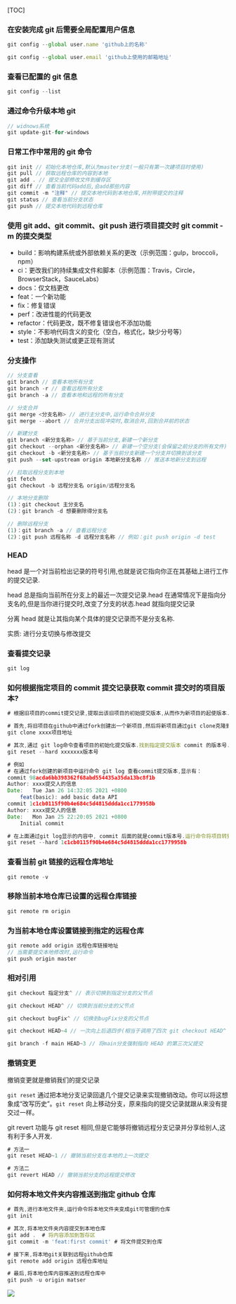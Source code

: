 [TOC]

### 在安装完成 git 后需要全局配置用户信息

```js
git config --global user.name 'github上的名称'

git config --global user.email 'github上使用的邮箱地址'
```

### 查看已配置的 git 信息

```js
git config --list
```

### 通过命令升级本地 git

```js
// widnows系统
git update-git-for-windows
```

### 日常工作中常用的 git 命令

```javascript
git init // 初始化本地仓库,默认为master分支(一般只有第一次建项目时使用)
git pull // 获取远程仓库的内容到本地
git add . // 提交全部修改文件到缓存区
git diff // 查看当前代码add后,会add那些内容
git commit -m "注释" // 提交本地代码到本地仓库,并附带提交的注释
git status // 查看当前分支状态
git push // 提交本地代码到远程仓库
```

### 使用 git add、git commit、git push 进行项目提交时 git commit -m 的提交类型

- build：影响构建系统或外部依赖关系的更改（示例范围：gulp，broccoli，npm）
- ci：更改我们的持续集成文件和脚本（示例范围：Travis，Circle，BrowserStack，SauceLabs）
- docs：仅文档更改
- feat：一个新功能
- fix：修复错误
- perf：改进性能的代码更改
- refactor：代码更改，既不修复错误也不添加功能
- style：不影响代码含义的变化（空白，格式化，缺少分号等）
- test：添加缺失测试或更正现有测试

### 分支操作

```javascript
// 分支查看
git branch // 查看本地所有分支
git branch -r // 查看远程所有分支
git branch -a // 查看本地和远程的所有分支

// 分支合并
git merge <分支名称> // 进行主分支中,运行命令合并分支
git merge --abort // 合并分支出现冲突时,取消合并,回到合并前的状态

// 新建分支
git branch <新分支名称> // 基于当前分支,新建一个新分支
git checkout --orphan <新分支名称> // 新建一个空分支(会保留之前分支的所有文件)
git checkout -b <新分支名称> // 基于当前分支新建一个分支并切换到该分支
git push --set-upstream origin 本地新分支名称 // 推送本地新分支到远程

// 拉取远程分支到本地
git fetch
git checkout -b 远程分支名 origin/远程分支名

// 本地分支删除
(1)：git checkout 主分支名
(2)：git branch -d 想要删除得分支名

// 删除远程分支
(1)：git branch -a // 查看远程分支
(2)：git push 远程名称 -d 远程分支名称 // 例如：git push origin -d test
```

### HEAD

head 是一个对当前检出记录的符号引用,也就是说它指向你正在其基础上进行工作的提交记录.

head 总是指向当前所在分支上的最近一次提交记录.head 在通常情况下是指向分支名的,但是当你进行提交时,改变了分支的状态.head 就指向提交记录

分离 head 就是让其指向某个具体的提交记录而不是分支名称.

实质: 进行分支切换与修改提交

### 查看提交记录

```js
git log
```

### 如何根据指定项目的 commit 提交记录获取 commit 提交时的项目版本?

```js
# 根据旧项目的commit提交记录,提取出该旧项目的初始提交版本,从而作为新项目的起使版本.

# 首先,将旧项目在github中通过fork创建出一个新项目,然后将新项目通过git clone克隆到本地
git clone xxxx项目地址

# 其次,通过 git log命令查看项目的初始化提交版本.找到指定提交版本 commit 的版本号.允许命令将其回退到该版本号
git reset --hard xxxxxxx版本号

# 例如
# 在通过fork创建的新项目中运行命令 git log 查看commit提交版本,显示有：
commit 98acda6bb398362f68abd554435a35da13bc8f1b
Author: xxxx提交人的信息
Date:   Tue Jan 26 14:32:05 2021 +0800
    feat(basic): add basic data API
commit 1c1cb0115f90b4e684c5d4815ddda1cc1779958b
Author: xxxx提交人的信息
Date:   Mon Jan 25 22:20:05 2021 +0800
    Initial commit

# 在上面通过git log显示的内容中, commit 后面的就是commit版本号.运行命令将项目转到该指定commit提交版本,例如：
git reset --hard 1c1cb0115f90b4e684c5d4815ddda1cc1779958b
```

### 查看当前 git 链接的远程仓库地址

```js
git remote -v
```

### 移除当前本地仓库已设置的远程仓库链接

```js
git remote rm origin
```

### 为当前本地仓库设置链接到指定的远程仓库

```js
git remote add origin 远程仓库链接地址
// 当需要提交本地修改时,运行命令
git push origin master
```

### 相对引用

```js
git checkout 指定分支^ // 表示切换到指定分支的父节点

git checkout HEAD^ // 切换到当前分支的父节点

git checkout bugFix^ // 切换到bugFix分支的父节点

git checkout HEAD~4 // 一次向上后退四步(相当于调用了四次 git checkout HEAD^ 命令)

git branch -f main HEAD~3 // 将main分支强制指向 HEAD 的第三次父提交
```

### 撤销变更

撤销变更就是撤销我们的提交记录

`git reset` 通过把本地分支记录回退几个提交记录来实现撤销改动。你可以将这想象成“改写历史”。`git reset` 向上移动分支，原来指向的提交记录就跟从来没有提交过一样。

git revert 功能与 git reset 相同,但是它能够将撤销远程分支记录并分享给别人,这有利于多人开发.

```js
# 方法一
git reset HEAD~1 // 撤销当前分支在本地的上一次提交

# 方法二
git revert HEAD // 撤销当前分支的远程提交修改
```

### 如何将本地文件夹内容推送到指定 github 仓库

```js
# 首先,进行本地文件夹,运行命令将本地文件夹变成git可管理的仓库
git init

# 其次,将本地文件夹内容提交到本地仓库
git add .  # 将内容添加到暂存区
git commit -m 'feat:first commit' # 将文件提交到仓库

# 接下来,将本地git关联到远程github仓库
git remote add origin 远程仓库地址

# 最后,将本地仓库内容推送到远程仓库中
git push -u origin matser
```

![](https://github.com/liucys/open-static-file/blob/main/Project_img/git.png)
